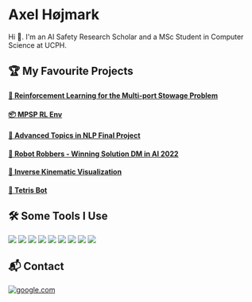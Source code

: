 # Axel Højmark

Hi 👋. I'm an AI Safety Research Scholar and a MSc Student in Computer Science at UCPH.

## 🏆 My Favourite Projects

#### [🚢 Reinforcement Learning for the Multi-port Stowage Problem](https://github.com/hojmax/MPSPEnv)

#### [📦 MPSP RL Env](https://github.com/hojmax/MPSPEnv)

#### [💬 Advanced Topics in NLP Final Project](https://github.com/hojmax/ATNLP)

#### [🤖 Robot Robbers - Winning Solution DM in AI 2022](https://github.com/hojmax/Robot-Robbers-DM-AI-2022)

#### [🦾 Inverse Kinematic Visualization](https://github.com/hojmax/kinematic_vis)

#### [🧩 Tetris Bot](https://github.com/hojmax/Tetris-Bot)

## 🛠️ Some Tools I Use
![](https://img.shields.io/badge/Python-FFD43B?style=for-the-badge&logo=python&logoColor=blue)
![](https://img.shields.io/badge/PyTorch-EE4C2C?style=for-the-badge&logo=pytorch&logoColor=white)
![](https://img.shields.io/badge/C-00599C?style=for-the-badge&logo=c&logoColor=white)
![](https://img.shields.io/badge/React-20232A?style=for-the-badge&logo=react&logoColor=61DAFB)
![](https://img.shields.io/badge/JavaScript-323330?style=for-the-badge&logo=javascript&logoColor=F7DF1E)
![](https://img.shields.io/badge/PostgreSQL-316192?style=for-the-badge&logo=postgresql&logoColor=white)
![](https://img.shields.io/badge/Node.js-339933?style=for-the-badge&logo=nodedotjs&logoColor=white)
![](https://img.shields.io/badge/CSS3-1572B6?style=for-the-badge&logo=css3&logoColor=white)
![](https://img.shields.io/badge/HTML5-E34F26?style=for-the-badge&logo=html5&logoColor=white)

## 📬 Contact

[![google.com](https://img.shields.io/badge/LinkedIn-0077B5?style=for-the-badge&logo=linkedin&logoColor=white)](https://www.linkedin.com/in/axelhojmark/)
